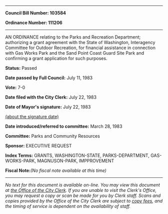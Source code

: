 

********

**Council Bill Number: 103584**
   
**Ordinance Number: 111206**
********

 AN ORDINANCE relating to the Parks and Recreation Department; authorizing a grant agreement with the State of Washington, Interagency Committee for Outdoor Recreation, for financial assistance in connection with Gas Works Park and the Sand Point Coast Guard Site Park and confirming a grant application for such purposes.

**Status:** Passed
   
**Date passed by Full Council:** July 11, 1983
   
**Vote:** 7-0
   
**Date filed with the City Clerk:** July 22, 1983
   
**Date of Mayor's signature:** July 22, 1983
   
[(about the signature date)](/~public/approvaldate.htm)
   
   
   
**Date introduced/referred to committee:** March 28, 1983
   
**Committee:** Parks and Community Resources
   
**Sponsor:** EXECUTIVE REQUEST
   
   
**Index Terms:** GRANTS, WASHINGTON-STATE, PARKS-DEPARTMENT, GAS-WORKS-PARK, MAGNUSON-PARK, IMPPROVEMENT

**Fiscal Note:**_(No fiscal note available at this time)_
********

_No text for this document is available on-line. You may view this document at [the Office of the City Clerk](http://www.seattle.gov/leg/clerk/contactUs.htm). If you are unable to visit the Clerk's Office, you may request a copy or scan be made for you by Clerk staff. Scans and copies provided by the Office of the City Clerk are subject to [copy fees](http://clerk.seattle.gov/~public/clerkfees.htm), and the timing of service is dependent on the availability of staff._


